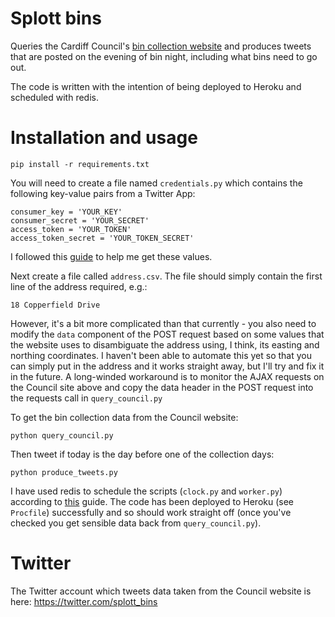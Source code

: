 # Splott bins

Queries the Cardiff Council's [bin collection website](https://www.cardiff.gov.uk/ENG/resident/Rubbish-and-recycling/When-are-my-bins-collected/Pages/default.aspx) and produces tweets that are posted on the evening of bin night, including what bins need to go out.

The code is written with the intention of being deployed to Heroku and scheduled with redis.

# Installation and usage
```
pip install -r requirements.txt
```
You will need to create a file named `credentials.py` which contains the following key-value pairs from a Twitter App:
```
consumer_key = 'YOUR_KEY'
consumer_secret = 'YOUR_SECRET'
access_token = 'YOUR_TOKEN'
access_token_secret = 'YOUR_TOKEN_SECRET'
```
I followed this [guide](https://www.digitalocean.com/community/tutorials/how-to-create-a-twitter-app#step-2-%E2%80%94-modify-your-application%E2%80%99s-permission-level-and-generate-your-access-tokens) to help me get these values.

Next create a file called `address.csv`. The file should simply contain the first line of the address required, e.g.:
```
18 Copperfield Drive
```
However, it's a bit more complicated than that currently - you also need to modify the `data` component of the POST request based on some values that the website uses to disambiguate the address using, I think, its easting and northing coordinates. I haven't been able to automate this yet so that you can simply put in the address and it works straight away, but I'll try and fix it in the future. A long-winded workaround is to monitor the AJAX requests on the Council site above and copy the data header in the POST request into the requests call in `query_council.py`

To get the bin collection data from the Council website:
```
python query_council.py
```
Then tweet if today is the day before one of the collection days:
```
python produce_tweets.py
```
I have used redis to schedule the scripts (`clock.py` and `worker.py`) according to [this](https://bigishdata.com/2016/12/15/running-python-background-jobs-with-heroku/) guide. The code has been deployed to Heroku (see `Procfile`) successfully and so should work straight off (once you've checked you get sensible data back from `query_council.py`).

# Twitter
The Twitter account which tweets data taken from the Council website is here:
https://twitter.com/splott_bins
